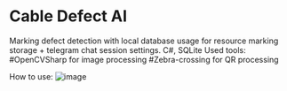 # Cable Defect AI

Marking defect detection with local database usage for resource marking storage + telegram chat session settings.
C#, SQLite
Used tools: 
 #OpenCVSharp for image processing
 #Zebra-crossing for QR processing

How to use:
![image](https://github.com/Renaisseen/MarkingDefectDetection/assets/135010061/4e2414ba-776e-416b-8cb3-93bbad26126a)

